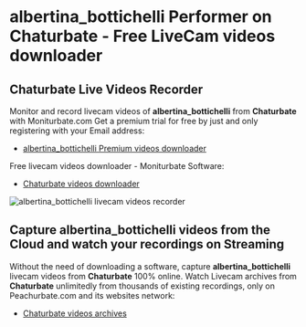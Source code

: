 # albertina_bottichelli Performer on Chaturbate - Free LiveCam videos downloader

## Chaturbate Live Videos Recorder

Monitor and record livecam videos of **albertina_bottichelli** from **Chaturbate** with Moniturbate.com
Get a premium trial for free by just and only registering with your Email address:
* [albertina_bottichelli Premium videos downloader](https://moniturbate.com/request-demo-licence-key.html)

Free livecam videos downloader - Moniturbate Software:
* [Chaturbate videos downloader](https://moniturbate.com/moniturbate-download-software.html)

![albertina_bottichelli livecam videos recorder](https://peachurnet.com/templates/moniturbate-software.png)


## Capture albertina_bottichelli videos from the Cloud and watch your recordings on Streaming

Without the need of downloading a software, capture **albertina_bottichelli** livecam videos from **Chaturbate** 100% online.
Watch Livecam archives from **Chaturbate** unlimitedly from thousands of existing recordings, only on Peachurbate.com and its websites network:
* [Chaturbate videos archives](https://peachurnet.com/)